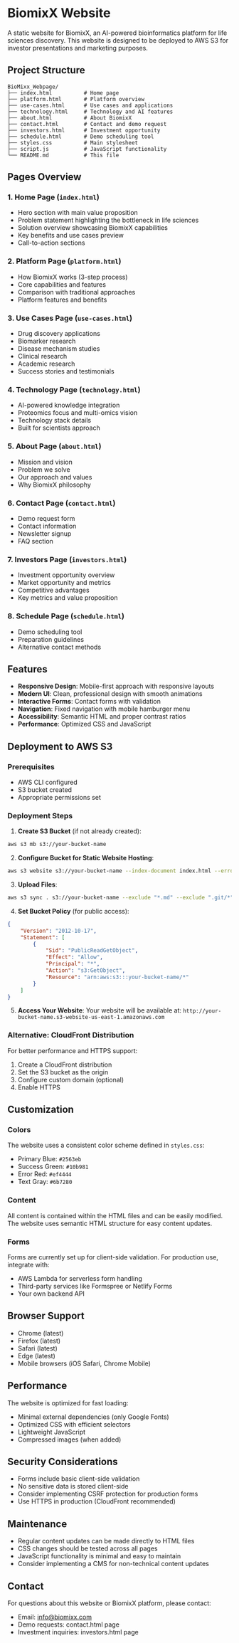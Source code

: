 # BiomixX Website

A static website for BiomixX, an AI-powered bioinformatics platform for life sciences discovery. This website is designed to be deployed to AWS S3 for investor presentations and marketing purposes.

## Project Structure

```
BioMixx_Webpage/
├── index.html          # Home page
├── platform.html       # Platform overview
├── use-cases.html      # Use cases and applications
├── technology.html     # Technology and AI features
├── about.html          # About BiomixX
├── contact.html        # Contact and demo request
├── investors.html      # Investment opportunity
├── schedule.html       # Demo scheduling tool
├── styles.css          # Main stylesheet
├── script.js           # JavaScript functionality
└── README.md           # This file
```

## Pages Overview

### 1. Home Page (`index.html`)
- Hero section with main value proposition
- Problem statement highlighting the bottleneck in life sciences
- Solution overview showcasing BiomixX capabilities
- Key benefits and use cases preview
- Call-to-action sections

### 2. Platform Page (`platform.html`)
- How BiomixX works (3-step process)
- Core capabilities and features
- Comparison with traditional approaches
- Platform features and benefits

### 3. Use Cases Page (`use-cases.html`)
- Drug discovery applications
- Biomarker research
- Disease mechanism studies
- Clinical research
- Academic research
- Success stories and testimonials

### 4. Technology Page (`technology.html`)
- AI-powered knowledge integration
- Proteomics focus and multi-omics vision
- Technology stack details
- Built for scientists approach

### 5. About Page (`about.html`)
- Mission and vision
- Problem we solve
- Our approach and values
- Why BiomixX philosophy

### 6. Contact Page (`contact.html`)
- Demo request form
- Contact information
- Newsletter signup
- FAQ section

### 7. Investors Page (`investors.html`)
- Investment opportunity overview
- Market opportunity and metrics
- Competitive advantages
- Key metrics and value proposition

### 8. Schedule Page (`schedule.html`)
- Demo scheduling tool
- Preparation guidelines
- Alternative contact methods

## Features

- **Responsive Design**: Mobile-first approach with responsive layouts
- **Modern UI**: Clean, professional design with smooth animations
- **Interactive Forms**: Contact forms with validation
- **Navigation**: Fixed navigation with mobile hamburger menu
- **Accessibility**: Semantic HTML and proper contrast ratios
- **Performance**: Optimized CSS and JavaScript

## Deployment to AWS S3

### Prerequisites
- AWS CLI configured
- S3 bucket created
- Appropriate permissions set

### Deployment Steps

1. **Create S3 Bucket** (if not already created):
```bash
aws s3 mb s3://your-bucket-name
```

2. **Configure Bucket for Static Website Hosting**:
```bash
aws s3 website s3://your-bucket-name --index-document index.html --error-document index.html
```

3. **Upload Files**:
```bash
aws s3 sync . s3://your-bucket-name --exclude "*.md" --exclude ".git/*"
```

4. **Set Bucket Policy** (for public access):
```json
{
    "Version": "2012-10-17",
    "Statement": [
        {
            "Sid": "PublicReadGetObject",
            "Effect": "Allow",
            "Principal": "*",
            "Action": "s3:GetObject",
            "Resource": "arn:aws:s3:::your-bucket-name/*"
        }
    ]
}
```

5. **Access Your Website**:
Your website will be available at:
`http://your-bucket-name.s3-website-us-east-1.amazonaws.com`

### Alternative: CloudFront Distribution

For better performance and HTTPS support:

1. Create a CloudFront distribution
2. Set the S3 bucket as the origin
3. Configure custom domain (optional)
4. Enable HTTPS

## Customization

### Colors
The website uses a consistent color scheme defined in `styles.css`:
- Primary Blue: `#2563eb`
- Success Green: `#10b981`
- Error Red: `#ef4444`
- Text Gray: `#6b7280`

### Content
All content is contained within the HTML files and can be easily modified. The website uses semantic HTML structure for easy content updates.

### Forms
Forms are currently set up for client-side validation. For production use, integrate with:
- AWS Lambda for serverless form handling
- Third-party services like Formspree or Netlify Forms
- Your own backend API

## Browser Support

- Chrome (latest)
- Firefox (latest)
- Safari (latest)
- Edge (latest)
- Mobile browsers (iOS Safari, Chrome Mobile)

## Performance

The website is optimized for fast loading:
- Minimal external dependencies (only Google Fonts)
- Optimized CSS with efficient selectors
- Lightweight JavaScript
- Compressed images (when added)

## Security Considerations

- Forms include basic client-side validation
- No sensitive data is stored client-side
- Consider implementing CSRF protection for production forms
- Use HTTPS in production (CloudFront recommended)

## Maintenance

- Regular content updates can be made directly to HTML files
- CSS changes should be tested across all pages
- JavaScript functionality is minimal and easy to maintain
- Consider implementing a CMS for non-technical content updates

## Contact

For questions about this website or BiomixX platform, please contact:
- Email: info@biomixx.com
- Demo requests: contact.html page
- Investment inquiries: investors.html page
